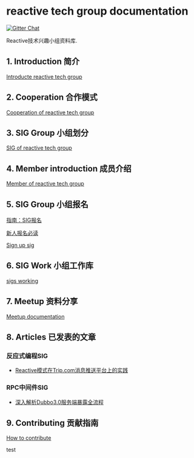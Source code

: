 # reactive tech group documentation

[![Gitter Chat](https://badges.gitter.im/Join%20Chat.svg)](https://groups.google.com/g/reactive-group)

Reactive技术兴趣小组资料库.

## 1. Introduction 简介

[Introducte reactive tech group](./INTRODUCTION.md)

## 2. Cooperation 合作模式

[Cooperation of reactive tech group](./COOPERATION.md)

## 3. SIG Group 小组划分

[SIG of reactive tech group](./SIG_GROUP.md)

## 4. Member introduction 成员介绍

[Member of reactive tech group](./MEMBER.md)

## 5. SIG Group 小组报名

[指南：SIG报名](./guide/sign_up_guide.md)

[新人报名必读](./guide/newcomers_guide.md)

[Sign up sig](./SIGN_UP_SIG.md)

## 6. SIG Work 小组工作库

[sigs working](https://github.com/reactivegroup/sigs)

## 7. Meetup 资料分享

[Meetup documentation](https://github.com/reactivegroup/reactive-meetup)

## 8. Articles 已发表的文章

### 反应式编程SIG

+ [Reactive模式在Trip.com消息推送平台上的实践](https://mp.weixin.qq.com/s/gQYZGQVwqWF3LOH51JAOwg)

### RPC中间件SIG

+ [深入解析Dubbo3.0服务端暴露全流程](https://mp.weixin.qq.com/s/nEhvPl7IWlQU2VfpXwZtOw)

## 9. Contributing 贡献指南

[How to contribute](./CONTRIBUTING.md)

test
